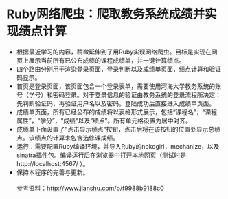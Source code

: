 Ruby网络爬虫：爬取教务系统成绩并实现绩点计算
====
* 根据最近学习的内容，稍微延伸到了用Ruby实现网络爬虫。目标是实现在网页上展示当前所有已公布成绩的课程成绩单，并一键计算绩点。<br>
* 四个路由分别用于渲染登录页面，登录判断以及成绩单页面，绩点计算和验证码显示。<br>
* 首页是登录页面，该页面包含一个登录表单，需要使用河海大学教务系统的账号（学号）和密码登录。对于登录信息的验证由教务系统的登录流程所决定：先判断验证码，再验证用户名以及密码。登陆成功后直接进入成绩单页面。<br>
* 成绩单页面，所有已经公布的成绩将以表格形式展示，包括“课程名”，“课程属性”，“学分”，“成绩“以及“绩点”。所有单元格设置为居中对齐。<br>
* 成绩单下面设置了”点击显示绩点“按钮，点击后将在该按钮的位置处显示总绩点。该绩点的计算未包含选修课成绩。<br>
* 运行：需要配置Ruby编译环境，并导入Ruby的nokogiri，mechanize，以及sinatra插件包。编译运行后在浏览器中打开本地网页（测试时是http://localhost:4567/ ）。
* 保持本程序的完善与更新。<br><br>参考资料：http://www.jianshu.com/p/f9988b9188c0
